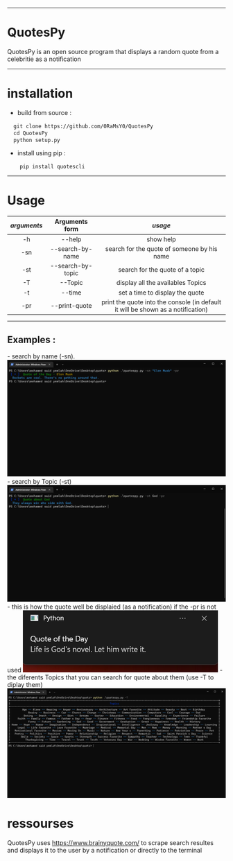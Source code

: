 ***
# QuotesPy
QuotesPy is an open source program that displays a random quote from a celebritie as a notification
***
# installation
  - build from source :
```
  git clone https://github.com/0RaMsY0/QuotesPy
  cd QuotesPy
  python setup.py
```
- install using pip :
``` cli
    pip install quotescli
```
***
# Usage
  
  | *arguments*    | Arguments form | *usage*     |
  |:--------------:|:--------------:|:---------:|
  | -h             |  --help | show help |
  | -sn            |  --search-by-name | search for the quote of someone by his name|
  | -st            |  --search-by-topic | search for the quote of a topic |
  | -T             |  --Topic | display all the availables Topics |
  | -t             |  --time | set a time to display the quote |
  | -pr            |  --print-quote | print the quote into the console (in default it will be shown as a notification) |
  ---
  <h2> Examples :</h2>
   - search by name (-sn).
  <img src="https://github.com/0RaMsY0/QuotesPy/blob/main/quotescli/examples/search_by_name-pr.png" alt="search by name (-sn)"/>
   - search by Topic (-st)
  <img src="https://github.com/0RaMsY0/QuotesPy/blob/main/quotescli/examples/serach_by_topic.png" alt="search by Topic (-st)"/>
   - this is how the quote well be displaied (as a notification) if the -pr is not used
  <img src="https://github.com/0RaMsY0/QuotesPy/blob/main/quotescli/examples/show_as_notification.png" alt="this is how the quote well be displaied (as a notification) if the -pr is not used"/>
   - the diferents Topics that you can search for quote about them (use -T to diplay them)
  <img src="https://github.com/0RaMsY0/QuotesPy/blob/main/quotescli/examples/show_topics.png" alt="the diferents Topics that you can search for quote about them (use -T to diplay them)"/>
 
# ressourses

 QuotesPy uses https://www.brainyquote.com/ to scrape search resultes and displays it to the user
  by a notification or directly to the terminal
